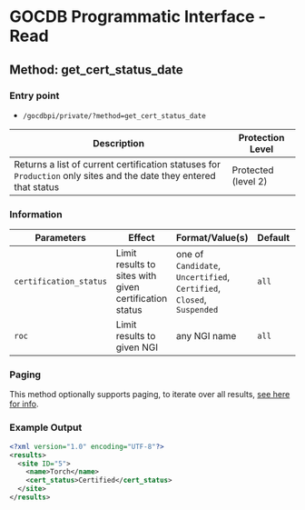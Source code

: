 # GOCDB Programmatic Interface - Read

## Method: get_cert_status_date

### Entry point

- `/gocdbpi/private/?method=get_cert_status_date`

| Description | Protection Level |
| - | - |
| Returns a list of current certification statuses for `Production` only sites and the date they entered that status | Protected (level 2) |

### Information

| Parameters | Effect | Format/Value(s) | Default | Example |
| - | - | - | - | - |
| `certification_status` | Limit results to sites with given certification status | one of `Candidate`, `Uncertified`, `Certified`, `Closed`, `Suspended` | `all` | `?method=get_site&certification_status=Certified` |
| `roc` | Limit results to given NGI | any NGI name | `all` | `?method=get_roc_list&roc=NGI_SI` |

### Paging

This method optionally supports paging, to iterate over all results,
[see here for info](https://wiki.egi.eu/wiki/GOCDB/notifications#Optional_Cursor_Paging_on_Read_API).

### Example Output

```xml
<?xml version="1.0" encoding="UTF-8"?>
<results>
  <site ID="5">
    <name>Torch</name>
    <cert_status>Certified</cert_status>
  </site>
</results>
```
